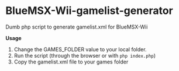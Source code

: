 # BlueMSX-Wii-gamelist-generator
Dumb php script to generate gamelist.xml for BlueMSX-Wii

**Usage**
1. Change the GAMES_FOLDER value to your local folder.
2. Run the script (through the browser or with `php index.php`)
3. Copy the gamelist.xml file to your games folder 
